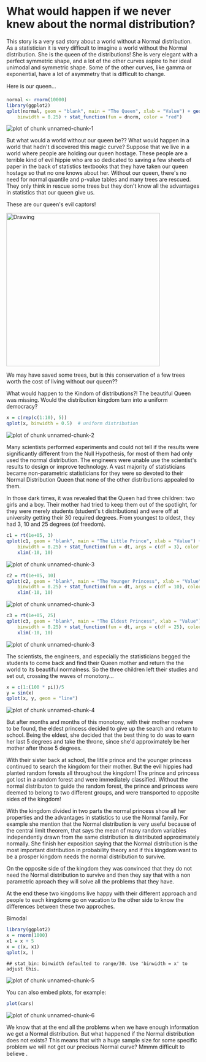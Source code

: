 What would happen if we never knew about the normal distribution?
========================================================

This story is a very sad story about a world without a Normal distribution.  As a statistician it is very difficult to imagine a world without the Normal distribution.  She is the queen of the distributions!  She is very elegant with a perfect symmetric shape, and a lot of the other curves aspire to her ideal unimodal and symmetric shape. Some of the other curves, like gamma or exponential, have a lot of asymmetry that is difficult to change.  


Here is our queen...


```r
normal <- rnorm(10000)
library(ggplot2)
qplot(normal, geom = "blank", main = "The Queen", xlab = "Value") + geom_histogram(aes(y = ..density..), 
    binwidth = 0.25) + stat_function(fun = dnorm, color = "red")
```

![plot of chunk unnamed-chunk-1](figure/unnamed-chunk-1.png) 

But what would a world without our queen be?? What would happen in a world that hadn't discovered this magic curve?  Suppose that we live in a world where people are holding our queen hostage.  These people are a terrible kind of evil hippie who are so dedicated to saving a few sheets of paper in the back of statistics textbooks that they have taken our queen hostage so that no one knows about her.  Without our queen, there's no need for normal quantile and p-value tables and many trees are rescued. They only think in rescue some trees but they don't know all the advantages in statistics that our queen give us.

These are our queen's evil captors!

<img src="http://flowerpower89.files.wordpress.com/2010/10/hippies.jpg" alt="Drawing" style="width: 400px;"/>

<!--  commented out original
![](http://flowerpower89.files.wordpress.com/2010/10/hippies.jpg =50x) 
-->

We may have saved some trees, but is this conservation of a few trees worth the cost of living without our queen?? 

What would happen to the Kindom of distributions?! The beautiful Queen was missing.  Would the distribution kingdom turn into a uniform democracy?

```r
x = c(rep(c(1:10), 5))
qplot(x, binwidth = 0.5)  # uniform distribution
```

![plot of chunk unnamed-chunk-2](figure/unnamed-chunk-2.png) 

Many scientists performed experiments and could not tell if the results were significantly different from the Null Hypothesis, for most of them had only used the normal distribution.  The engineers were unable use the scientist's results to design or improve technology. A vast majority of statisticians became non-parametric statisticians for they were so devoted to their Normal Distribution Queen that none of the other distributions appealed to them.

In those dark times, it was revealed that the Queen had three children: two girls and a boy. Their mother had tried to keep them out of the spotlight, for they were merely students (student's t distributions) and were off at university getting their 30 required degrees.  From youngest to oldest, they had 3, 10 and 25 degrees (of freedom).

```r
c1 = rt(1e+05, 3)
qplot(c1, geom = "blank", main = "The Little Prince", xlab = "Value") + geom_histogram(aes(y = ..density..), 
    binwidth = 0.25) + stat_function(fun = dt, args = c(df = 3), color = "green") + 
    xlim(-10, 10)
```

![plot of chunk unnamed-chunk-3](figure/unnamed-chunk-31.png) 

```r
c2 = rt(1e+05, 10)
qplot(c2, geom = "blank", main = "The Younger Princess", xlab = "Value") + geom_histogram(aes(y = ..density..), 
    binwidth = 0.25) + stat_function(fun = dt, args = c(df = 10), color = "blue") + 
    xlim(-10, 10)
```

![plot of chunk unnamed-chunk-3](figure/unnamed-chunk-32.png) 

```r
c3 = rt(1e+05, 25)
qplot(c3, geom = "blank", main = "The Eldest Princess", xlab = "Value") + geom_histogram(aes(y = ..density..), 
    binwidth = 0.25) + stat_function(fun = dt, args = c(df = 25), color = "purple") + 
    xlim(-10, 10)
```

![plot of chunk unnamed-chunk-3](figure/unnamed-chunk-33.png) 

The scientists, the engineers, and especially the statisticians begged the students to come back and find their Queen mother and return the the world to its beautiful normalness.  So the three children left their studies and set out, crossing the waves of monotony...

```r
x = c(1:(100 * pi))/5
y = sin(x)
qplot(x, y, geom = "line")
```

![plot of chunk unnamed-chunk-4](figure/unnamed-chunk-4.png) 


But after months and months of this monotony, with their mother nowhere to be found, the eldest princess decided to give up the search and return to school.  Being the eldest, she decided that the best thing to do was to earn her last 5 degrees and take the throne, since she'd approximately be her mother after those 5 degrees. 

With their sister back at school, the little prince and the younger princess continued to search the kingdom for their mother. But the evil hippies had planted random forests all throughout the kingdom! The prince and princess got lost in a random forest and were immediately classified. Without the normal distributon to guide the random forest, the prince and princess were deemed to belong to two different groups, and were transported to opposite sides of the kingdom!


With the kingdom divided in two parts the normal princess show all her properties and the advantages in statistics to use the Normal family. For example she mention that the Normal distribution is very useful because of the central limit theorem, that says the mean of many random variables independently drawn from the same distribution is distributed approximately normally. She finish her exposition saying that the Normal distribution is the most important distribution in probability theory and if this kingdom want to be a prosper kingdom needs the normal distribution to survive.

On the opposite side of the kingdom they was convinced that they do not need the Normal distribution to survive and then they say that with a non parametric aproach they will solve all the problems that they have.

At the end these two kingdoms live happy with their different approach and people to each kingdome go on vacation to the other side to know the differences between these two approches.



Bimodal

```r
library(ggplot2)
x = rnorm(1000)
x1 = x + 5
x = c(x, x1)
qplot(x, )
```

```
## stat_bin: binwidth defaulted to range/30. Use 'binwidth = x' to adjust this.
```

![plot of chunk unnamed-chunk-5](figure/unnamed-chunk-5.png) 



You can also embed plots, for example:


```r
plot(cars)
```

![plot of chunk unnamed-chunk-6](figure/unnamed-chunk-6.png) 



We know that at the end all the problems when we have enough information we get a Normal distribution. But what happened if the Normal distribution does not exists? This means that with a huge sample size for some specific problem we will not get our precious Normal curve? Mmmm  difficult to believe .
